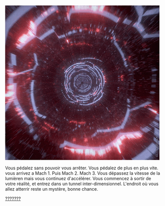 ![tunnel](https://github.com/Yacine-Oussadi/TP_Techmed_Groupe_1_Labyrinth/blob/main/Images/tunnel_dimensionnel.gif)

Vous pédalez sans pouvoir vous arrêter. Vous pédalez de plus en plus vite. vous arrivez a Mach 1. Puis Mach 2. Mach 3. Vous dépassez la vitesse de la lumièren mais vous continuez d'accélérer. Vous commencez à sortir de votre réalité, et entrez dans un tunnel inter-dimensionnel. L'endroit où vous allez atterrir reste un mystère, bonne chance.

[???????](https://github.com/xicuevasro/KALYXI-LAND/blob/main/jeu-hero-KALYXI-LAND/index.md)